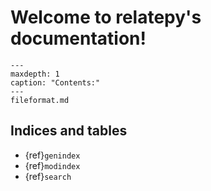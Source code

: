<!-- relatepy documentation master file, created by
   sphinx-quickstart on Sat Dec  3 09:35:33 2022.
   You can adapt this file completely to your liking, but it should at least
   contain the root `toctree` directive.-->

# Welcome to relatepy's documentation!

```{toctree}
---
maxdepth: 1
caption: "Contents:"
---
fileformat.md
```



## Indices and tables

* {ref}`genindex`
* {ref}`modindex`
* {ref}`search`
